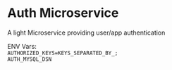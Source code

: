 # Auth Microservice
A light Microservice providing user/app authentication

ENV Vars:  
`AUTHORIZED_KEYS=KEYS_SEPARATED_BY_;`  
`AUTH_MYSQL_DSN`
